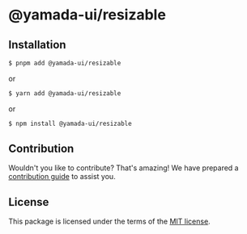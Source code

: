 # @yamada-ui/resizable

## Installation

```sh
$ pnpm add @yamada-ui/resizable
```

or

```sh
$ yarn add @yamada-ui/resizable
```

or

```sh
$ npm install @yamada-ui/resizable
```

## Contribution

Wouldn't you like to contribute? That's amazing! We have prepared a [contribution guide](./CONTRIBUTING.md) to assist you.

## License

This package is licensed under the terms of the
[MIT license](https://github.com/hirotomoyamada/yamada-ui/blob/main/LICENSE).

